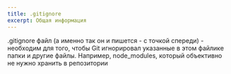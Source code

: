 ```yaml
---
title: .gitignore
excerpt: Общая информация
---
```

.gitignore файл (а именно так он и пишется - с точкой спереди) - необходим для того, чтобы Git игнорировал указанные в этом файлике папки и другие файлы. Например, node_modules, который объективно не нужно хранить в репозитории